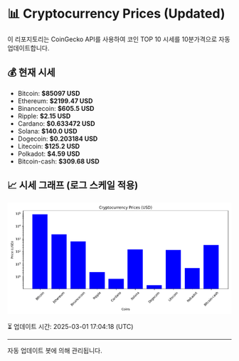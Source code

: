 
# 📊 Cryptocurrency Prices (Updated)

이 리포지토리는 CoinGecko API를 사용하여 코인 TOP 10 시세를 10분가격으로 자동 업데이트합니다.

## 💰 현재 시세
- Bitcoin: **$85097 USD**
- Ethereum: **$2199.47 USD**
- Binancecoin: **$605.5 USD**
- Ripple: **$2.15 USD**
- Cardano: **$0.633472 USD**
- Solana: **$140.0 USD**
- Dogecoin: **$0.203184 USD**
- Litecoin: **$125.2 USD**
- Polkadot: **$4.59 USD**
- Bitcoin-cash: **$309.68 USD**

## 📈 시세 그래프 (로그 스케일 적용)
![Crypto Prices](crypto_prices.png)

⏳ 업데이트 시간: 2025-03-01 17:04:18 (UTC)

---
자동 업데이트 봇에 의해 관리됩니다.
